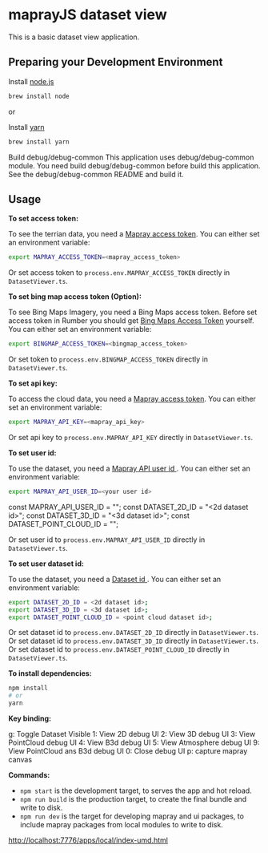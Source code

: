 # maprayJS dataset view
This is a basic dataset view application.

## Preparing your Development Environment
Install [node.js](https://nodejs.org/)
```bash
brew install node
```
or

Install [yarn](https://yarnpkg.com/en/)
```bash
brew install yarn
```

Build debug/debug-common
This application uses debug/debug-common module.
You need build debug/debug-common before build this application.
See the debug/debug-common README and build it. 


## Usage
**To set access token:**

To see the terrian data, you need a [Mapray access token](https://mapray.com/documents/overview/token/index.html). You can either set an environment variable:

```bash
export MAPRAY_ACCESS_TOKEN=<mapray_access_token>
```

Or set access token to `process.env.MAPRAY_ACCESS_TOKEN` directly in `DatasetViewer.ts`.


**To set bing map access token (Option):**

To see Bing Maps Imagery, you need a Bing Maps access token. 
Before set access token in Rumber you should get [Bing Maps Access Token](https://docs.microsoft.com/en-us/bingmaps/getting-started/bing-maps-dev-center-help/getting-a-bing-maps-key) yourself.
You can either set an environment variable:
```bash
export BINGMAP_ACCESS_TOKEN=<bingmap_access_token>
```

Or set token to `process.env.BINGMAP_ACCESS_TOKEN` directly in `DatasetViewer.ts`.


**To set api key:**

To access the cloud data, you need a [Mapray access token](https://mapray.com/documents/overview/token/index.html). You can either set an environment variable:

```bash
export MAPRAY_API_KEY=<mapray_api_key>
```

Or set api key to `process.env.MAPRAY_API_KEY` directly in `DatasetViewer.ts`.


**To set user id:**

To use the dataset, you need a [Mapray API user id ](https://mapray.com/documents/overview/account/index.html). You can either set an environment variable:

```bash
export MAPRAY_API_USER_ID=<your user id>
```
const MAPRAY_API_USER_ID = "<your user id>";
const DATASET_2D_ID = "<2d dataset id>";
const DATASET_3D_ID = "<3d dataset id>";
const DATASET_POINT_CLOUD_ID = "<point cloud dataset id>";

Or set user id to `process.env.MAPRAY_API_USER_ID` directly in `DatasetViewer.ts`.


**To set user dataset id:**

To use the dataset, you need a [Dataset id ](https://mapray.com/documents/overview/connectmapraycloud-2d/index.html). You can either set an environment variable:

```bash
export DATASET_2D_ID = <2d dataset id>;
export DATASET_3D_ID = <3d dataset id>;
export DATASET_POINT_CLOUD_ID = <point cloud dataset id>;
```

Or set dataset id to `process.env.DATASET_2D_ID` directly in `DatasetViewer.ts`.
Or set dataset id to `process.env.DATASET_3D_ID` directly in `DatasetViewer.ts`.
Or set dataset id to `process.env.DATASET_POINT_CLOUD_ID` directly in `DatasetViewer.ts`.


**To install dependencies:**

```bash
npm install
# or
yarn
```

**Key binding:**

g: Toggle Dataset Visible
1: View 2D debug UI
2: View 3D debug UI
3: View PointCloud debug UI
4: View B3d debug UI
5: View Atmosphere debug UI
9: View PointCloud ans B3d debug UI
0: Close debug UI
p: capture mapray canvas


**Commands:**
* `npm start` is the development target, to serves the app and hot reload.
* `npm run build` is the production target, to create the final bundle and write to disk.
* `npm run dev` is the target for developing mapray and ui packages, to include mapray packages from local modules to write to disk.

[http://localhost:7776/apps/local/index-umd.html](http://localhost:7776/apps/local/index-umd.html)
